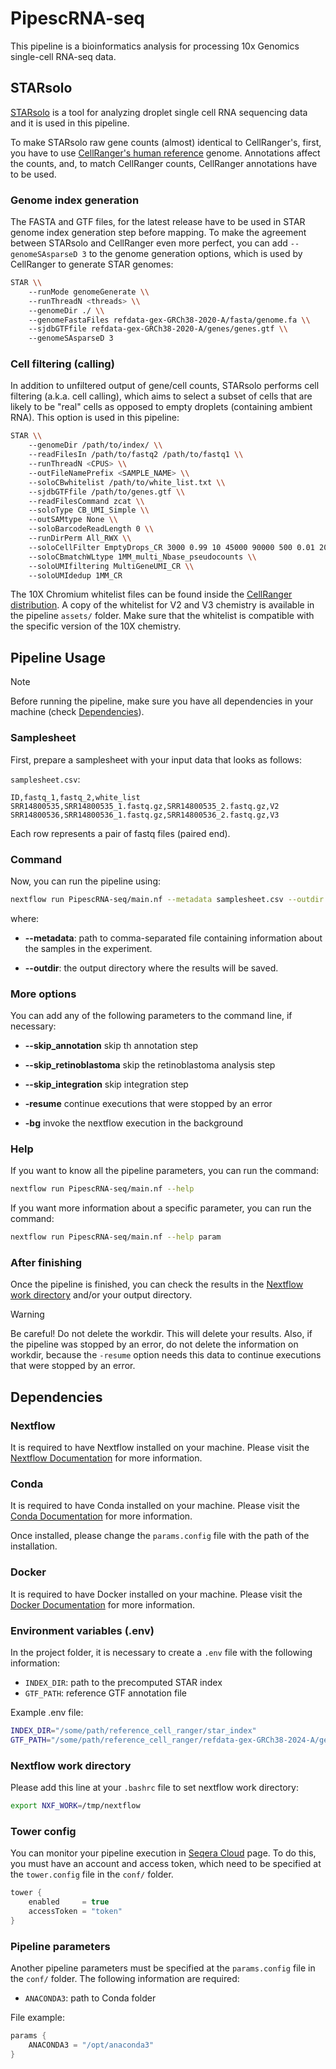 # PipescRNA-seq

This pipeline is a bioinformatics analysis for processing 10x Genomics single-cell RNA-seq data.

## STARsolo

[STARsolo](https://github.com/alexdobin/STAR/blob/master/docs/STARsolo.md) is a tool for analyzing droplet single cell RNA sequencing data and it is used in this pipeline.

To make STARsolo raw gene counts (almost) identical to CellRanger's, first, you have to use [CellRanger's human reference](https://www.10xgenomics.com/support/software/cell-ranger/downloads#reference-downloads) genome. Annotations affect the counts, and, to match CellRanger counts, CellRanger annotations have to be used.

### Genome index generation

The FASTA and GTF files, for the latest release have to be used in STAR genome index generation step before mapping. To make the agreement between STARsolo and CellRanger even more perfect, you can add `--genomeSAsparseD 3` to the genome generation options, which is used by CellRanger to generate STAR genomes:

```bash
STAR \\
    --runMode genomeGenerate \\
    --runThreadN <threads> \\
    --genomeDir ./ \\
    --genomeFastaFiles refdata-gex-GRCh38-2020-A/fasta/genome.fa \\ 
    --sjdbGTFfile refdata-gex-GRCh38-2020-A/genes/genes.gtf \\
    --genomeSAsparseD 3
```

### Cell filtering (calling)

In addition to unfiltered output of gene/cell counts, STARsolo performs cell filtering (a.k.a. cell calling), which aims to select a subset of cells that are likely to be "real" cells as opposed to empty droplets (containing ambient RNA). This option is used in this pipeline:

```bash
STAR \\
    --genomeDir /path/to/index/ \\
    --readFilesIn /path/to/fastq2 /path/to/fastq1 \\
    --runThreadN <CPUS> \\
    --outFileNamePrefix <SAMPLE_NAME> \\
    --soloCBwhitelist /path/to/white_list.txt \\
    --sjdbGTFfile /path/to/genes.gtf \\
    --readFilesCommand zcat \\
    --soloType CB_UMI_Simple \\
    --outSAMtype None \\
    --soloBarcodeReadLength 0 \\
    --runDirPerm All_RWX \\
    --soloCellFilter EmptyDrops_CR 3000 0.99 10 45000 90000 500 0.01 20000 0.01 10000 \\
    --soloCBmatchWLtype 1MM_multi_Nbase_pseudocounts \\
    --soloUMIfiltering MultiGeneUMI_CR \\
    --soloUMIdedup 1MM_CR
```

The 10X Chromium whitelist files can be found inside the [CellRanger distribution](https://kb.10xgenomics.com/hc/en-us/articles/115004506263-What-is-a-barcode-whitelist). A copy of the whitelist for V2 and V3 chemistry is available in the pipeline `assets/` folder. Make sure that the whitelist is compatible with the specific version of the 10X chemistry.

## Pipeline Usage

> [!NOTE]
> Before running the pipeline, make sure you have all dependencies in your machine (check [Dependencies](#dependencies)).

### Samplesheet

First, prepare a samplesheet with your input data that looks as follows:

`samplesheet.csv`:

```csv
ID,fastq_1,fastq_2,white_list
SRR14800535,SRR14800535_1.fastq.gz,SRR14800535_2.fastq.gz,V2
SRR14800536,SRR14800536_1.fastq.gz,SRR14800536_2.fastq.gz,V3
```

Each row represents a pair of fastq files (paired end).

### Command

Now, you can run the pipeline using:

```bash
nextflow run PipescRNA-seq/main.nf --metadata samplesheet.csv --outdir <OUTDIR>
```

where:

- **--metadata**: path to comma-separated file containing information about the samples in the experiment.

- **--outdir**: the output directory where the results will be saved.

### More options

You can add any of the following parameters to the command line, if necessary:

- **--skip_annotation** skip th annotation step

- **--skip_retinoblastoma** skip the retinoblastoma analysis step

- **--skip_integration** skip integration step

- **-resume** continue executions that were stopped by an error

- **-bg** invoke the nextflow execution in the background

### Help

If you want to know all the pipeline parameters, you can run the command:

```bash
nextflow run PipescRNA-seq/main.nf --help
```

If you want more information about a specific parameter, you can run the command:

```bash
nextflow run PipescRNA-seq/main.nf --help param
```

### After finishing

Once the pipeline is finished, you can check the results in the [Nextflow work directory](#nextflow-work-directory) and/or your output directory.

> [!WARNING]
> Be careful! Do not delete the workdir. This will delete your results.
> Also, if the pipeline was stopped by an error, do not delete the information on workdir, because the `-resume` option needs this data to continue executions that were stopped by an error.

## Dependencies

### Nextflow

It is required to have Nextflow installed on your machine. Please visit the [Nextflow Documentation](https://www.nextflow.io/docs/latest/install.html) for more information.

### Conda

It is required to have Conda installed on your machine. Please visit the [Conda Documentation](https://docs.conda.io/projects/conda/en/latest/user-guide/install/index.html) for more information.

Once installed, please change the `params.config` file with the path of the installation.

### Docker

It is required to have Docker installed on your machine. Please visit the [Docker Documentation](https://docs.docker.com/engine/install/) for more information.

### Environment variables (.env)

In the project folder, it is necessary to create a `.env` file with the following information:

- `INDEX_DIR`: path to the precomputed STAR index
- `GTF_PATH`: reference GTF annotation file

Example .env file:

```bash
INDEX_DIR="/some/path/reference_cell_ranger/star_index"
GTF_PATH="/some/path/reference_cell_ranger/refdata-gex-GRCh38-2024-A/genes/genes.gtf"
```

### Nextflow work directory

Please add this line at your `.bashrc` file to set nextflow work directory:

```bash
export NXF_WORK=/tmp/nextflow
```

### Tower config

You can monitor your pipeline execution in [Seqera Cloud](https://cloud.seqera.io/) page. To do this, you must have an account and access token, which need to be specified at the `tower.config` file in the `conf/` folder.

```groovy
tower {
    enabled     = true
    accessToken = "token"
}
```

### Pipeline parameters

Another pipeline parameters must be specified at the `params.config` file in the `conf/` folder. The following information are required:

- `ANACONDA3`: path to Conda folder

File example:

```groovy
params {
    ANACONDA3 = "/opt/anaconda3"
}
```

